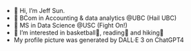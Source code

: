 - 👋 Hi, I’m Jeff Sun.
- 🌱 BCom in Accounting & data analytics @UBC (Hail UBC)
- 🌱 MS in Data Science @USC (Fight On!)
- 👀 I’m interested in basketball🏀, reading📖 and hiking🌲
- My profile picture was generated by DALL·E 3 on ChatGPT4

<!---
jeff-suen/jeff-suen is a ✨ special ✨ repository because its `README.md` (this file) appears on your GitHub profile.
You can click the Preview link to take a look at your changes.
--->
